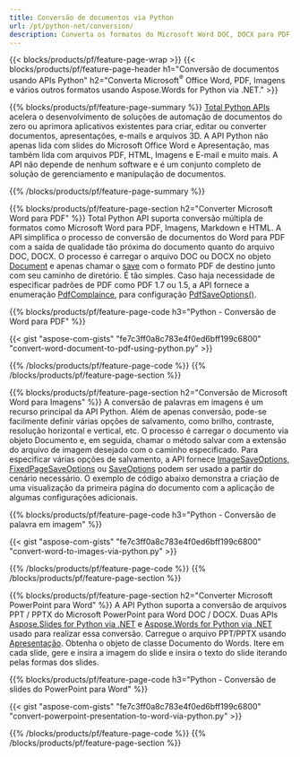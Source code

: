 ```yaml
---
title: Conversão de documentos via Python 
url: /pt/python-net/conversion/
description: Converta os formatos do Microsoft Word DOC, DOCX para PDF, imagens e muito mais, bem como slides de apresentação, mensagens de e-mail e imagens 3D apenas algumas linhas de código Python.
---
```


{{< blocks/products/pf/feature-page-wrap >}}
{{< blocks/products/pf/feature-page-header h1="Conversão de documentos usando APIs Python" h2="Converta Microsoft<sup>&reg;</sup> Office Word, PDF, Imagens e vários outros formatos usando Aspose.Words for Python via .NET." >}}

{{% blocks/products/pf/feature-page-summary %}}
[Total Python APIs](https://products.aspose.com/total/python-net/) acelera o desenvolvimento de soluções de automação de documentos do zero ou aprimora aplicativos existentes para criar, editar ou converter documentos, apresentações, e-mails e arquivos 3D. A API Python não apenas lida com slides do Microsoft Office Word e Apresentação, mas também lida com arquivos PDF, HTML, Imagens e E-mail e muito mais. A API não depende de nenhum software e é um conjunto completo de solução de gerenciamento e manipulação de documentos.

{{% /blocks/products/pf/feature-page-summary  %}}

{{% blocks/products/pf/feature-page-section  h2="Converter Microsoft Word para PDF" %}}
Total Python API suporta conversão múltipla de formatos como Microsoft Word para PDF, Imagens, Markdown e HTML. A API simplifica o processo de conversão de documentos do Word para PDF com a saída de qualidade tão próxima do documento quanto do arquivo DOC, DOCX. O processo é carregar o arquivo DOC ou DOCX no objeto [Document](https://reference.aspose.com/words/python-net/aspose.words/document/) e apenas chamar o [save](https://reference.aspose.com/words/python-net/aspose.words/document/save/) com o formato PDF de destino junto com seu caminho de diretório. É tão simples. Caso haja necessidade de especificar padrões de PDF como PDF 1.7 ou 1.5, a API fornece a enumeração [PdfComplaince](https://reference.aspose.com/words/python-net/aspose.words.saving/pdfcompliance/), para configuração [PdfSaveOptions()](https://reference.aspose.com/words/python-net/aspose.words.saving/pdfsaveoptions/). 

{{% blocks/products/pf/feature-page-code h3="Python - Conversão de Word para PDF" %}}

{{< gist "aspose-com-gists" "fe7c3ff0a8c783e4f0ed6bff199c6800" "convert-word-document-to-pdf-using-python.py" >}}

{{% /blocks/products/pf/feature-page-code  %}}
{{% /blocks/products/pf/feature-page-section %}}

{{% blocks/products/pf/feature-page-section  h2="Conversão de Microsoft Word para Imagens" %}}
A conversão de palavras em imagens é um recurso principal da API Python. Além de apenas conversão, pode-se facilmente definir várias opções de salvamento, como brilho, contraste, resolução horizontal e vertical, etc. O processo é carregar o documento via objeto Documento e, em seguida, chamar o método salvar com a extensão do arquivo de imagem desejado com o caminho especificado. Para especificar várias opções de salvamento, a API fornece [ImageSaveOptions](https://reference.aspose.com/words/python-net/aspose.words.saving/imagesaveoptions/), [FixedPageSaveOptions](https://reference.aspose.com/words/python-net/aspose.words.saving/fixedpagesaveoptions/) ou [SaveOptions](https://reference.aspose.com/words/python-net/aspose.words.saving/saveoptions/) podem ser usado a partir do cenário necessário. O exemplo de código abaixo demonstra a criação de uma visualização da primeira página do documento com a aplicação de algumas configurações adicionais.

{{% blocks/products/pf/feature-page-code h3="Python - Conversão de palavra em imagem" %}}

{{< gist "aspose-com-gists" "fe7c3ff0a8c783e4f0ed6bff199c6800" "convert-word-to-images-via-python.py" >}}

{{% /blocks/products/pf/feature-page-code  %}}
{{% /blocks/products/pf/feature-page-section %}}

{{% blocks/products/pf/feature-page-section  h2="Converter Microsoft PowerPoint para Word" %}}
A API Python suporta a conversão de arquivos PPT / PPTX do Microsoft PowerPoint para Word DOC / DOCX. Duas APIs [Aspose.Slides for Python via .NET](https://products.aspose.com/slides/python-net/) e [Aspose.Words for Python via .NET](https://products.aspose.com/words/python-net/) usado para realizar essa conversão. Carregue o arquivo PPT/PPTX usando [Apresentação](https://reference.aspose.com/slides/python-net/aspose.slides/presentation/). Obtenha o objeto de classe Documento do Words. Itere em cada slide, gere e insira a imagem do slide e insira o texto do slide iterando pelas formas dos slides.

{{% blocks/products/pf/feature-page-code h3="Python - Conversão de slides do PowerPoint para Word" %}}

{{< gist "aspose-com-gists" "fe7c3ff0a8c783e4f0ed6bff199c6800" "convert-powerpoint-presentation-to-word-via-python.py" >}}


{{% /blocks/products/pf/feature-page-code  %}}
{{% /blocks/products/pf/feature-page-section %}}